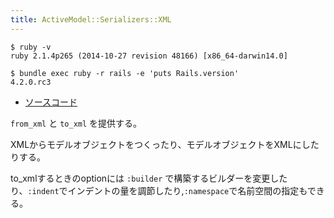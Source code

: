 ```yaml
---
title: ActiveModel::Serializers::XML
---
```


```
$ ruby -v
ruby 2.1.4p265 (2014-10-27 revision 48166) [x86_64-darwin14.0]
```

```
$ bundle exec ruby -r rails -e 'puts Rails.version'
4.2.0.rc3
```

* [ソースコード](https://github.com/rails/rails/blob/v4.2.0.rc3/activemodel/lib/active_model/serializers/xml.rb)

`from_xml` と `to_xml` を提供する。

XMLからモデルオブジェクトをつくったり、モデルオブジェクトをXMLにしたりする。

to_xmlするときのoptionには `:builder` で構築するビルダーを変更したり、`:indent`でインデントの量を調節したり,`:namespace`で名前空間の指定もできる。
